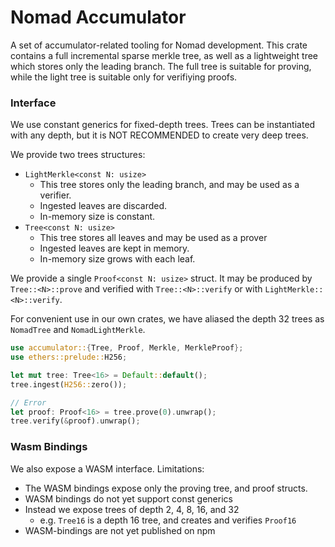 # Nomad Accumulator

A set of accumulator-related tooling for Nomad development. This crate contains
a full incremental sparse merkle tree, as well as a lightweight tree which
stores only the leading branch. The full tree is suitable for proving, while the
light tree is suitable only for verifiying proofs.

### Interface

We use constant generics for fixed-depth trees. Trees can be instantiated with
any depth, but it is NOT RECOMMENDED to create very deep trees.

We provide two trees structures:

- `LightMerkle<const N: usize>`
  - This tree stores only the leading branch, and may be used as a verifier.
  - Ingested leaves are discarded.
  - In-memory size is constant.
- `Tree<const N: usize>`
  - This tree stores all leaves and may be used as a prover
  - Ingested leaves are kept in memory.
  - In-memory size grows with each leaf.

We provide a single `Proof<const N: usize>` struct. It may be produced
by `Tree::<N>::prove` and verified with `Tree::<N>::verify` or with
`LightMerkle::<N>::verify`.

For convenient use in our own crates, we have aliased the depth 32 trees as
`NomadTree` and `NomadLightMerkle`.

```rust
use accumulator::{Tree, Proof, Merkle, MerkleProof};
use ethers::prelude::H256;

let mut tree: Tree<16> = Default::default();
tree.ingest(H256::zero());

// Error
let proof: Proof<16> = tree.prove(0).unwrap();
tree.verify(&proof).unwrap();
```

### Wasm Bindings

We also expose a WASM interface. Limitations:

- The WASM bindings expose only the proving tree, and proof structs.
- WASM bindings do not yet support const generics
- Instead we expose trees of depth 2, 4, 8, 16, and 32
  - e.g. `Tree16` is a depth 16 tree, and creates and verifies `Proof16`
- WASM-bindings are not yet published on npm
